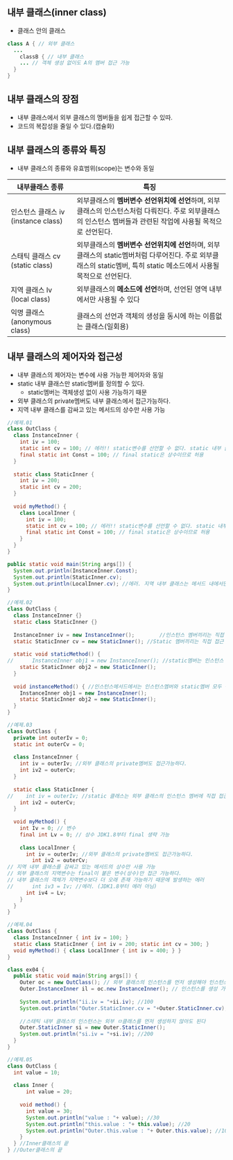## 내부 클래스(inner class)

- 클래스 안의 클래스

```java
class A { // 외부 클래스
  ...
    classB { // 내부 클래스
    ... // 객체 생성 없이도 A의 멤버 접근 가능
  }
}
```



## 내부 클래스의 장점

- 내부 클래스에서 외부 클래스의 멤버들을 쉽게 접근할 수 있따.
- 코드의 복잡성을 줄일 수 있다.(캡슐화)



## 내부 클래스의 종류와 특징

- 내부 클래스의 종류와 유효범위(scope)는 변수와 동일

| 내부클래스 종류                     | 특징                                                         |
| ----------------------------------- | ------------------------------------------------------------ |
| 인스턴스 클래스 iv (instance class) | 외부클래스의 **멤버변수 선언위치에 선언**하며, 외부클래스의 인스턴스처럼 다뤄진다. 주로 외부클래스의 인스턴스 멤버들과 관련된 작업에 사용될 목적으로 선언된다. |
| 스태틱 클래스 cv (static class)     | 외부클래스의 **멤버변수 선언위치에 선언**하며, 외부클래스의 static멤버처럼 다루어진다. 주로 외부클래스의 static멤버, 특히 static 메소드에서 사용될 목적으로 선언된다. |
| 지역 클래스 lv (local class)        | 외부클래스의 **메소드에 선언**하며, 선언된 영역 내부에서만 사용될 수 있다 |
| 익명 클래스 (anonymous class)       | 클래스의 선언과 객체의 생성을 동시에 하는 이름없는 클래스(일회용) |



## 내부 클래스의 제어자와 접근성

- 내부 클래스의 제어자는 변수에 사용 가능한 제어자와 동일
- static 내부 클래스만 static멤버를 정의할 수 있다.
	- static멤버는 객체생성 없이 사용 가능하기 때문
- 외부 클래스의 private멤버도 내부 클래스에서 접근가능하다.
- 지역 내부 클래스를 감싸고 있는 메서드의 상수만 사용 가능

```java
//예제.01
class OutClass {
  class InstanceInner {
    int iv = 100;
    static int cv = 100; // 에러!! static변수를 선언할 수 없다. static 내부 클래스만 가능
    final static int Const = 100; // final static은 상수이므로 허용
  }
  
  static class StaticInner {
    int iv = 200;
    static int cv = 200;
  }
  
  void myMethod() {
    class LocalInner {
      int iv = 100;
      static int cv = 100; // 에러!! static변수를 선언할 수 없다. static 내부 클래스만 가능
      final static int Const = 100; // final static은 상수이므로 허용
    } 
  }
}

public static void main(String args[]) {
  System.out.println(InstanceInner.Const);
  System.out.println(StaticInner.cv);
  System.out.println(LocalInner.cv); //에러. 지역 내부 클래스는 메서드 내에서만 가능
}
```

```java
//예제.02
class OutClass {
  class InstanceInner {}
  static class StaticInner {}
  
  InstanceInner iv = new InstanceInner();		 //인스턴스 멤버끼리는 직접 접근 가능
  static StaticInner cv = new StaticInner(); //Static 멤버끼리는 직접 접근 가능
  
  static void staticMethod() {
//      InstanceInner obj1 = new InstanceInner(); //static멤버는 인스턴스 멤버에 직접 접근 불가
    static StaticInner obj2 = new StaticInner();
  }
  
  void instanceMethod() { //인스턴스메서드에서는 인스턴스멤버와 static멤버 모두 접근 가능
    InstanceInner obj1 = new InstanceInner();
    static StaticInner obj2 = new StaticInner(); 
  }
}
```

```java
//예제.03
class OutClass {
  private int outerIv = 0;
  static int outerCv = 0;
  
  class InstanceInner {
    int iv = outerIv; //외부 클래스의 private멤버도 접근가능하다.
    int iv2 = outerCv;
  }
  
  static class StaticInner {
//    int iv = outerIv; //static 클래스는 외부 클래스의 인스턴스 멤버에 직접 접근 불가
    int iv2 = outerCv;
  }
  
  void myMethod() {
    int Iv = 0; // 변수
    final int Lv = 0; // 상수 JDK1.8부터 final 생략 가능
    
    class LocalInner {
      int iv = outerIv; //외부 클래스의 private멤버도 접근가능하다.
	    int iv2 = outerCv;
// 지역 내부 클래스를 감싸고 있는 메서드의 상수만 사용 가능
// 외부 클래스의 지역변수는 final이 붙은 변수(상수)만 접근 가능하다.
// 내부 클래스의 객체가 지역변수보다 더 오래 존재 가능하기 때문에 발생하는 에러
//      int iv3 = Iv; //에러. (JDK1.8부터 에러 아님)
      int iv4 = Lv;
    } 
  }
}
```

```java
//예제.04
class OutClass {
  class InstanceInner { int iv = 100; }
  static class StaticInner { int iv = 200; static int cv = 300; }
  void myMethod() { class LocalInner { int iv = 400; } }
}

class ex04 {
  public static void main(String args[]) {
    Outer oc = new OutClass(); // 외부 클래스의 인스턴스를 먼저 생성해야 인스턴스 클래스의
    Outer.InstanceInner il = oc.new InstanceInner(); // 인스턴스를 생성 가능
    
    System.out.println("ii.iv = "+ii.iv); //100
    System.out.println("Outer.StaticInner.cv = "+Outer.StaticInner.cv); //300
    
    //스태틱 내부 클래스의 인스턴스는 외부 ㅁ클래스를 먼저 생성하지 않아도 된다
    Outer.StaticInner si = new Outer.StaticInner();
    System.out.println("si.iv = "+si.iv); //200
  }
}
```

```java
//예제.05
class OutClass {
  int value = 10;
  
  class Inner { 
	  int value = 20;
    
    void method() {
      int value = 30;
      System.out.println("value : "+ value); //30
      System.out.println("this.value : "+ this.value); //20
      System.out.println("Outer.this.value : "+ Outer.this.value); //10
    }
  } //Inner클래스의 끝
} //Outer클래스의 끝
```